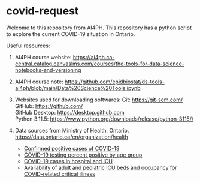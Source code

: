 # covid-request
Welcome to this repository from AI4PH.  This repository has a python script to explore the current COVID-19 situation in Ontario.

Useful resources:
1. AI4PH course website: https://ai4ph.ca-central.catalog.canvaslms.com/courses/the-tools-for-data-science-notebooks-and-versioning

2. AI4PH course note: https://github.com/epidbiostat/ds-tools-ai4ph/blob/main/Data%20Science%20Tools.ipynb

3. Websites used for downloading softwares:
	Git: https://git-scm.com/  
	GitHub: https://github.com/  
	GitHub Desktop: https://desktop.github.com  
	Python 3.11.5: https://www.python.org/downloads/release/python-3115//

4. Data sources from Ministry of Health, Ontario. https://data.ontario.ca/en/organization/health
	- [Confirmed positive cases of COVID-19](https://data.ontario.ca/en/dataset/confirmed-positive-cases-of-covid-19-in-ontario)  
	- [COVID-19 testing percent positive by age group](https://data.ontario.ca/en/dataset/ontario-covid-19-testing-percent-positive-by-age-group)  
	- [COVID-19 cases in hospital and ICU](https://data.ontario.ca/en/dataset/covid-19-cases-in-hospital-and-icu-by-ontario-health-region)  
	- [Availability of adult and pediatric ICU beds and occupancy for COVID-related critical illness](https://data.ontario.ca/en/dataset/availability-of-adult-icu-beds-and-occupancy-for-covid-related-critical-illness-crci)
